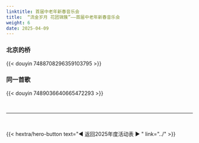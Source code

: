 ```yaml
---
linktitle: 首届中老年新春音乐会
title:  “流金岁月 花团锦簇”——首届中老年新春音乐会
weight: 6
date: 2025-04-09
---
```


### 北京的桥
{{< douyin 7488708296359103795 >}}


### 同一首歌
{{< douyin 7489036640665472293 >}}


<br>
<hr>
<br>

{{< hextra/hero-button text="◀ 返回2025年度活动表 ▶ " link="../" >}}











